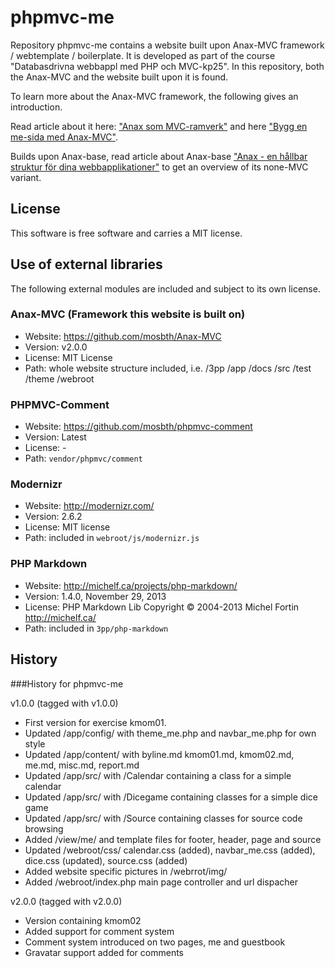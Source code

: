 phpmvc-me
=========

Repository phpmvc-me contains a website built upon Anax-MVC framework / webtemplate / boilerplate. It is developed as part of
the course "Databasdrivna webbappl med PHP och MVC-kp25". In this repository, both the Anax-MVC and the website built upon it is found.

To learn more about the Anax-MVC framework, the following gives an introduction.

Read article about it here: ["Anax som MVC-ramverk"](http://dbwebb.se/kunskap/anax-som-mvc-ramverk) and here ["Bygg en me-sida med Anax-MVC"](http://dbwebb.se/kunskap/bygg-en-me-sida-med-anax-mvc). 

Builds upon Anax-base, read article about Anax-base ["Anax - en hållbar struktur för dina webbapplikationer"](http://dbwebb.se/kunskap/anax-en-hallbar-struktur-for-dina-webbapplikationer) to get an overview of its none-MVC variant. 



License 
------------------

This software is free software and carries a MIT license.



Use of external libraries
-----------------------------------

The following external modules are included and subject to its own license.

### Anax-MVC (Framework this website is built on)
* Website: https://github.com/mosbth/Anax-MVC
* Version: v2.0.0
* License: MIT License
* Path: whole website structure included, i.e. /3pp /app /docs /src /test /theme /webroot



### PHPMVC-Comment 
* Website: https://github.com/mosbth/phpmvc-comment
* Version: Latest
* License: -
* Path: `vendor/phpmvc/comment`



### Modernizr
* Website: http://modernizr.com/
* Version: 2.6.2
* License: MIT license 
* Path: included in `webroot/js/modernizr.js`



### PHP Markdown
* Website: http://michelf.ca/projects/php-markdown/
* Version: 1.4.0, November 29, 2013
* License: PHP Markdown Lib Copyright © 2004-2013 Michel Fortin http://michelf.ca/ 
* Path: included in `3pp/php-markdown`




History
-----------------------------------


###History for phpmvc-me

v1.0.0 (tagged with v1.0.0)

* First version for exercise kmom01.
* Updated /app/config/ with theme_me.php and navbar_me.php for own style
* Updated /app/content/ with byline.md kmom01.md, kmom02.md, me.md, misc.md, report.md
* Updated /app/src/ with /Calendar containing a class for a simple calendar
* Updated /app/src/ with /Dicegame containing classes for a simple dice game
* Updated /app/src/ with /Source containing classes for source code browsing
* Added /view/me/ and template files for footer, header, page and source
* Updated /webroot/css/ calendar.css (added), navbar_me.css (added), dice.css (updated), source.css (added)
* Added website specific pictures in /webrrot/img/
* Added /webroot/index.php main page controller and url dispacher 


v2.0.0 (tagged with v2.0.0)

* Version containing kmom02
* Added support for comment system
* Comment system introduced on two pages, me and guestbook
* Gravatar support added for comments
